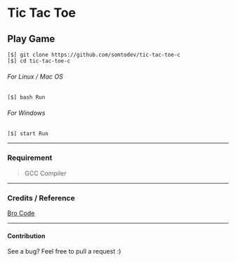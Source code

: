 # Tic Tac Toe

## Play Game

```
[$] git clone https://github.com/somtodev/tic-tac-toe-c
[$] cd tic-tac-toe-c
```
###### For Linux / Mac OS
```
[$] bash Run
```

###### For Windows
```
[$] start Run
```
---

### Requirement

> GCC Compiler

---

### Credits / Reference

[Bro Code ](https://www.youtube.com/watch?v=_889aB2D1KI&list=PLZPZq0r_RZOOzY_vR4zJM32SqsSInGMwe&index=50)

---

#### Contribution

See a bug? Feel free to pull a request :)
